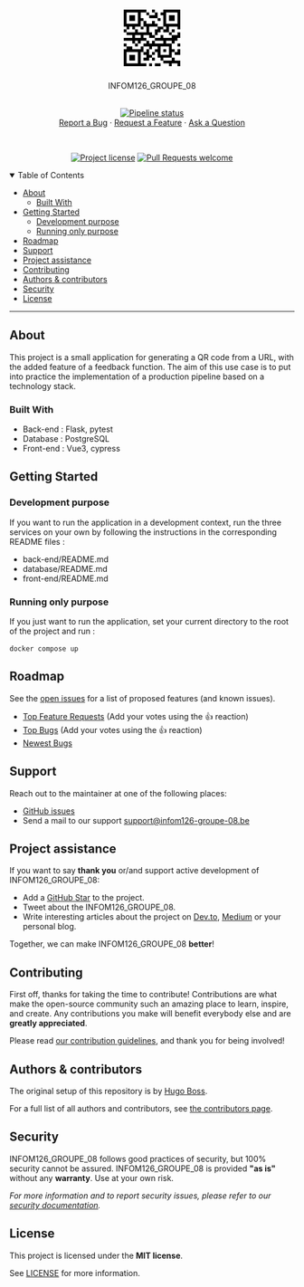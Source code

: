 <h1 align="center">
  <a href="https://github.com/UNamurCSFaculty/2324_INFOM126_GROUPE_08">
    <!-- Please provide path to your logo here -->
    <img src="docs/images/logo.png" alt="Logo" width="100" height="100">
  </a>
</h1>

<div align="center">
  INFOM126_GROUPE_08
  <br />
  <br />

  [![Pipeline status](https://img.shields.io/github/actions/workflow/status/UNamurCSFaculty/2324_INFOM126_GROUPE_08/main.yml?style=flat-square&label=Main-pipeline
)](https://github.com/UNamurCSFaculty/2324_INFOM126_GROUPE_08/actions/workflows/main.yml)
  <br />
  <a href="https://github.com/UNamurCSFaculty/2324_INFOM126_GROUPE_08/issues/new?assignees=&labels=bug&template=01_BUG_REPORT.md&title=bug%3A+">Report a Bug</a>
  ·
  <a href="https://github.com/UNamurCSFaculty/2324_INFOM126_GROUPE_08/issues/new?assignees=&labels=enhancement&template=02_FEATURE_REQUEST.md&title=feat%3A+">Request a Feature</a>
  ·
  <a href="https://github.com/UNamurCSFaculty/2324_INFOM126_GROUPE_08/issues/new?assignees=&labels=question&template=04_SUPPORT_QUESTION.md&title=support%3A+">Ask a Question</a>
</div>

<div align="center">
<br />

[![Project license](https://img.shields.io/github/license/UNamurCSFaculty/2324_INFOM126_GROUPE_08.svg?style=flat-square)](LICENSE)
[![Pull Requests welcome](https://img.shields.io/badge/PRs-welcome-ff69b4.svg?style=flat-square)](https://github.com/UNamurCSFaculty/2324_INFOM126_GROUPE_08/issues?q=is%3Aissue+is%3Aopen+label%3A%22help+wanted%22)

</div>

<details open="open">
<summary>Table of Contents</summary>

- [About](#about)
    - [Built With](#built-with)
- [Getting Started](#getting-started)
    - [Development purpose](#development-purpose)
    - [Running only purpose](#running-only-purpose)
- [Roadmap](#roadmap)
- [Support](#support)
- [Project assistance](#project-assistance)
- [Contributing](#contributing)
- [Authors & contributors](#authors--contributors)
- [Security](#security)
- [License](#license)

</details>

---

## About

This project is a small application for generating a QR code from a URL, with the added feature of a feedback function. The aim of this use case is to put into practice the implementation of a production pipeline based on a technology stack.

### Built With

- Back-end : Flask, pytest
- Database : PostgreSQL
- Front-end : Vue3, cypress

## Getting Started

### Development purpose

If you want to run the application in a development context, run the three services on your own by following the instructions in the corresponding README files :

- back-end/README.md
- database/README.md
- front-end/README.md

### Running only purpose

If you just want to run the application, set your current directory to the root of the project and run :

```
docker compose up
```

## Roadmap

See the [open issues](https://github.com/UNamurCSFaculty/2324_INFOM126_GROUPE_08/issues) for a list of proposed features (and known issues).

- [Top Feature Requests](https://github.com/UNamurCSFaculty/2324_INFOM126_GROUPE_08/issues?q=label%3Aenhancement+is%3Aopen+sort%3Areactions-%2B1-desc) (Add your votes using the 👍 reaction)
- [Top Bugs](https://github.com/UNamurCSFaculty/2324_INFOM126_GROUPE_08/issues?q=is%3Aissue+is%3Aopen+label%3Abug+sort%3Areactions-%2B1-desc) (Add your votes using the 👍 reaction)
- [Newest Bugs](https://github.com/UNamurCSFaculty/2324_INFOM126_GROUPE_08/issues?q=is%3Aopen+is%3Aissue+label%3Abug)

## Support

Reach out to the maintainer at one of the following places:

- [GitHub issues](https://github.com/UNamurCSFaculty/2324_INFOM126_GROUPE_08/issues/new?assignees=&labels=question&template=04_SUPPORT_QUESTION.md&title=support%3A+)
- Send a mail to our support [support@infom126-groupe-08.be](contact@infom126-groupe-08.be)

## Project assistance

If you want to say **thank you** or/and support active development of INFOM126_GROUPE_08:

- Add a [GitHub Star](https://github.com/UNamurCSFaculty/2324_INFOM126_GROUPE_08) to the project.
- Tweet about the INFOM126_GROUPE_08.
- Write interesting articles about the project on [Dev.to](https://dev.to/), [Medium](https://medium.com/) or your personal blog.

Together, we can make INFOM126_GROUPE_08 **better**!

## Contributing

First off, thanks for taking the time to contribute! Contributions are what make the open-source community such an amazing place to learn, inspire, and create. Any contributions you make will benefit everybody else and are **greatly appreciated**.


Please read [our contribution guidelines](docs/CONTRIBUTING.md), and thank you for being involved!

## Authors & contributors

The original setup of this repository is by [Hugo Boss](https://github.com/UNamurCSFaculty).

For a full list of all authors and contributors, see [the contributors page](https://github.com/UNamurCSFaculty/2324_INFOM126_GROUPE_08/contributors).

## Security

INFOM126_GROUPE_08 follows good practices of security, but 100% security cannot be assured.
INFOM126_GROUPE_08 is provided **"as is"** without any **warranty**. Use at your own risk.

_For more information and to report security issues, please refer to our [security documentation](docs/SECURITY.md)._

## License

This project is licensed under the **MIT license**.

See [LICENSE](LICENSE) for more information.
